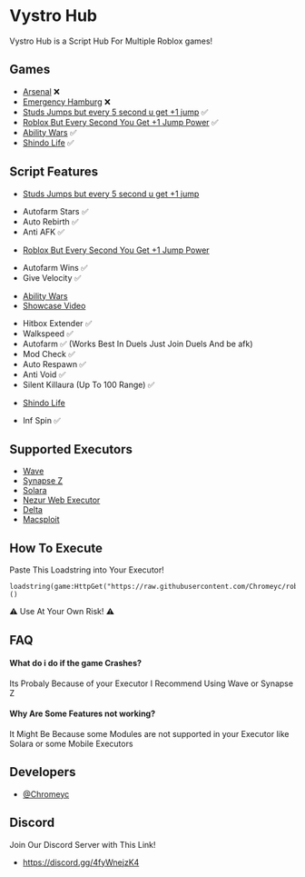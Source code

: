 
# Vystro Hub

Vystro Hub is a Script Hub For Multiple Roblox games!

## Games

 - [Arsenal](https://www.roblox.com/games/286090429/Arsenal) ❌
 - [Emergency Hamburg](https://www.roblox.com/games/7711635737/Emergency-Hamburg) ❌
 - [Studs Jumps but every 5 second u get +1 jump](https://www.roblox.com/games/12033633822/Studs-Jumps-but-every-5-second-u-get-1-jump) ✅
 - [Roblox But Every Second You Get +1 Jump Power](https://www.roblox.com/games/12581519500/UPD-Roblox-But-Every-Second-You-Get-1-Jump-Power) ✅
 - [Ability Wars](https://www.roblox.com/games/8260276694/UPDATE-Ability-Wars) ✅
 - [Shindo Life](https://www.roblox.com/games/4616652839/Shindo-Life-238) ✅


## Script Features

- [Studs Jumps but every 5 second u get +1 jump](https://www.roblox.com/games/12033633822/Studs-Jumps-but-every-5-second-u-get-1-jump)
+ Autofarm Stars ✅
+ Auto Rebirth ✅
+ Anti AFK ✅

 - [Roblox But Every Second You Get +1 Jump Power](https://www.roblox.com/games/12581519500/UPD-Roblox-But-Every-Second-You-Get-1-Jump-Power)
 + Autofarm Wins ✅
 + Give Velocity  ✅

 - [Ability Wars](https://www.roblox.com/games/8260276694/UPDATE-Ability-Wars)
 - [Showcase Video](https://www.youtube.com/watch?v=qw8wFfOb6K0&ab_channel=Roody)
 + Hitbox Extender ✅
 + Walkspeed ✅
 + Autofarm  ✅ (Works Best In Duels Just Join Duels And be afk)
 + Mod Check ✅
 + Auto Respawn ✅
 + Anti Void ✅
 + Silent Killaura (Up To 100 Range) ✅
 - [Shindo Life](https://www.roblox.com/games/4616652839/Shindo-Life-238)
 + Inf Spin ✅

## Supported Executors

+ [Wave](https://getwave.gg/)
+ [Synapse Z](https://synapsez.net/)
+ [Solara](https://getsolara.dev/)
+ [Nezur Web Executor](https://nezur.io/)
+ [Delta](https://deltaexploits.gg/)
+ [Macsploit](https://discord.gg/macsploit)



## How To Execute

Paste This Loadstring into Your Executor!

```
loadstring(game:HttpGet("https://raw.githubusercontent.com/Chromeyc/roblox/refs/heads/main/Vystro%20Hub/Games/main.lua"))()
```
⚠️ Use At Your Own Risk! ⚠️     

## FAQ

#### What do i do if the game Crashes?

Its Probaly Because of your Executor I Recommend Using Wave or Synapse Z

#### Why Are Some Features not working?

It Might Be Because some Modules are not supported in your Executor like Solara or some Mobile Executors


## Developers

- [@Chromeyc](https://github.com/Chromeyc/)


## Discord

Join Our Discord Server with This Link!
- https://discord.gg/4fyWnejzK4
